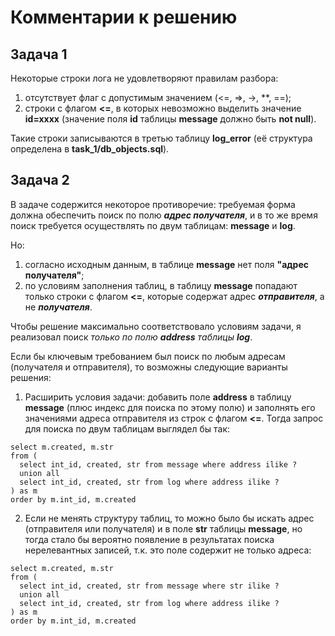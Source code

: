 # Комментарии к решению

Задача 1
--------

Некоторые строки лога не удовлетворяют правилам разбора:
1. отсутствует флаг с допустимым значением (<=, =>, ->, **, ==);
2. строки с флагом **<=**, в которых невозможно выделить значение **id=xxxx** (значение поля **id** таблицы **message** должно быть **not null**).

Такие строки записываются в третью таблицу **log_error** (её структура определена в **task_1/db_objects.sql**).



Задача 2
--------

В задаче содержится некоторое противоречие: требуемая форма должна обеспечить поиск по полю ***адрес получателя***, и в то же время поиск требуется осуществлять по двум таблицам: **message** и **log**.

Но: 
1. согласно исходным данным, в таблице **message** нет поля **"адрес получателя"**;
2. по условиям заполнения таблиц, в таблицу **message** попадают только строки с флагом **<=**, которые содержат адрес ***отправителя***, а не ***получателя***.

Чтобы решение максимально соответствовало условиям задачи, я реализовал поиск *только по полю* ***address*** *таблицы* ***log***.

Если бы ключевым требованием был поиск по любым адресам (получателя и отправителя), то возможны следующие варианты решения:

1. Расширить условия задачи: добавить поле **address** в таблицу **message** (плюс индекс для поиска по этому полю) и заполнять его значениями адреса отправителя из строк с флагом **<=**. Тогда запрос для поиска по двум таблицам выглядел бы так:

```
select m.created, m.str
from (
  select int_id, created, str from message where address ilike ?
  union all
  select int_id, created, str from log where address ilike ?
) as m
order by m.int_id, m.created 
```

2. Если не менять структуру таблиц, то можно было бы искать адрес (отправителя или получателя) и в поле **str** таблицы **message**, но тогда стало бы вероятно появление в результатах поиска нерелевантных записей, т.к. это поле содержит не только адреса:

```
select m.created, m.str
from (
  select int_id, created, str from message where str ilike ?
  union all
  select int_id, created, str from log where address ilike ?
) as m
order by m.int_id, m.created
```

